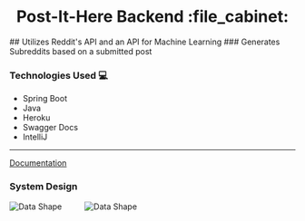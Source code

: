 <h1 align="center">Post-It-Here Backend :file_cabinet:</h1>
## Utilizes Reddit's API and an API for Machine Learning
### Generates Subreddits based on a submitted post

### Technologies Used :computer:
- Spring Boot
- Java
- Heroku
- Swagger Docs
- IntelliJ

<hr />

<a href="https://postit-user-app.herokuapp.com/swagger-ui.html" target="_blank">Documentation</a>

### System Design

<img src="data-shape1.png"
     alt="Data Shape"
     style="float: left; margin-right: 40px;" />
     
<img src="DataFlowChart.png"
     alt="Data Shape"
     style="float: left; margin-right: 40px;" />
